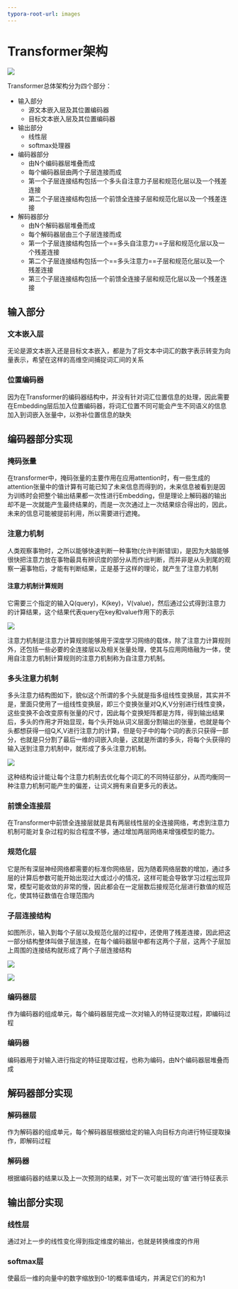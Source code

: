 ```yaml
---
typora-root-url: images
---
```


# Transformer架构

![](/../assets/1741228611649-1741239809066.png)

Transformer总体架构分为四个部分：

- 输入部分
  - 源文本嵌入层及其位置编码器
  - 目标文本嵌入层及其位置编码器
- 输出部分
  - 线性层
  - softmax处理器
- 编码器部分
  - 由N个编码器层堆叠而成
  - 每个编码器层由两个子层连接而成
  - 第一个子层连接结构包括一个多头自注意力子层和规范化层以及一个残差连接
  - 第二个子层连接结构包括一个前馈全连接子层和规范化层以及一个残差连接
- 解码器部分
  - 由N个解码器层堆叠而成
  - 每个解码器层由三个子层连接而成
  - 第一个子层连接结构包括一个==多头自注意力==子层和规范化层以及一个残差连接
  - 第二个子层连接结构包括一个==多头注意力==子层和规范化层以及一个残差连接
  - 第三个子层连接结构包括一个前馈全连接子层和规范化层以及一个残差连接

## 输入部分

### 文本嵌入层

无论是源文本嵌入还是目标文本嵌入，都是为了将文本中词汇的数字表示转变为向量表示，希望在这样的高维空间捕捉词汇间的关系

### 位置编码器

因为在Transformer的编码器结构中，并没有针对词汇位置信息的处理，因此需要在Embedding层后加入位置编码器，将词汇位置不同可能会产生不同语义的信息加入到词嵌入张量中，以弥补位置信息的缺失

## 编码器部分实现

### 掩码张量

在transformer中，掩码张量的主要作用在应用attention时，有一些生成的attention张量中的值计算有可能已知了未来信息而得到的，未来信息被看到是因为训练时会把整个输出结果都一次性进行Embedding，但是理论上解码器的输出却不是一次就能产生最终结果的，而是一次次通过上一次结果综合得出的，因此，未来的信息可能被提前利用，所以需要进行遮掩。

### 注意力机制

人类观察事物时，之所以能够快速判断一种事物(允许判断错误)，是因为大脑能够很快把注意力放在事物最具有辨识度的部分从而作出判断，而并非是从头到尾的观察一遍事物后，才能有判断结果，正是基于这样的理论，就产生了注意力机制

#### 注意力机制计算规则

它需要三个指定的输入Q(query)，K(key)，V(value)，然后通过公式得到注意力的计算结果，这个结果代表query在key和value作用下的表示

![](/../assets/1741227276325.png)

注意力机制是注意力计算规则能够用于深度学习网络的载体，除了注意力计算规则外，还包括一些必要的全连接层以及相关张量处理，使其与应用网络融为一体，使用自注意力机制计算规则的注意力机制称为自注意力机制。

### 多头注意力机制

多头注意力结构图如下，貌似这个所谓的多个头就是指多组线性变换层，其实并不是，里面只使用了一组线性变换层，即三个变换张量对Q,K,V分别进行线性变换，这些变换不会改变原有张量的尺寸，因此每个变换矩阵都是方阵，得到输出结果后，多头的作用才开始显现，每个头开始从词义层面分割输出的张量，也就是每个头都想获得一组Q,K,V进行注意力的计算，但是句子中的每个词的表示只获得一部分，也就是只分割了最后一维的词嵌入向量，这就是所谓的多头，将每个头获得的输入送到注意力机制中，就形成了多头注意力机制。

![](/../assets/1741182134469.png)

这种结构设计能让每个注意力机制去优化每个词汇的不同特征部分，从而均衡同一种注意力机制可能产生的偏差，让词义拥有来自更多元的表达。

### 前馈全连接层

在Transformer中前馈全连接层就是具有两层线性层的全连接网络，考虑到注意力机制可能对复杂过程的拟合程度不够，通过增加两层网络来增强模型的能力。

### 规范化层

它是所有深层神经网络都需要的标准你网络层，因为随着网络层数的增加，通过多层的计算后参数可能开始出现过大或过小的情况，这样可能会导致学习过程出现异常，模型可能收敛的非常的慢，因此都会在一定层数后接规范化层进行数值的规范化，使其特征数值在合理范围内

### 子层连接结构

如图所示，输入到每个子层以及规范化层的过程中，还使用了残差连接，因此把这一部分结构整体叫做子层连接，在每个编码器层中都有这两个子层，这两个子层加上周围的连接结构就形成了两个子层连接结构

![](/../assets/1741226918412.png)

![](/../assets/1741226953144.png)

### 编码器层

作为编码器的组成单元，每个编码器层完成一次对输入的特征提取过程，即编码过程

### 编码器

编码器用于对输入进行指定的特征提取过程，也称为编码，由N个编码器层堆叠而成

## 解码器部分实现

### 解码器层

作为解码器的组成单元，每个解码器层根据给定的输入向目标方向进行特征提取操作，即解码过程

### 解码器

根据编码器的结果以及上一次预测的结果，对下一次可能出现的'值'进行特征表示

## 输出部分实现

### 线性层

通过对上一步的线性变化得到指定维度的输出，也就是转换维度的作用

### softmax层

使最后一维的向量中的数字缩放到0-1的概率值域内，并满足它们的和为1